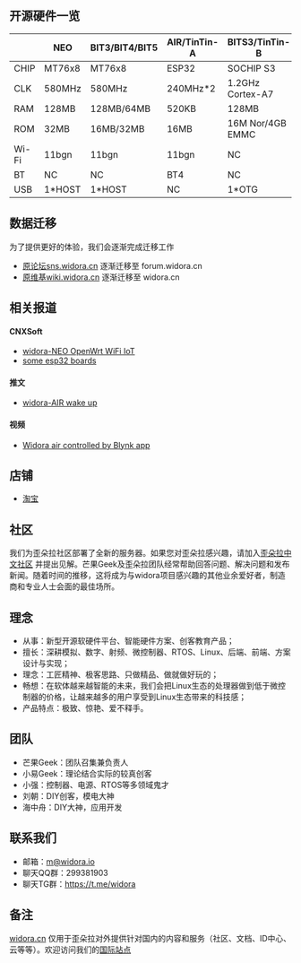 ## 开源硬件一览

|  | NEO | BIT3/BIT4/BIT5 | AIR/TinTin-A | BITS3/TinTin-B |
| --- | --- | --- | --- | --- |
| CHIP | MT76x8 | MT76x8 | ESP32 | SOCHIP S3 |
| CLK | 580MHz | 580MHz | 240MHz*2 | 1.2GHz Cortex-A7 |
| RAM | 128MB | 128MB/64MB | 520KB | 128MB |
| ROM | 32MB | 16MB/32MB | 16MB | 16M Nor/4GB EMMC |
| Wi-Fi | 11bgn | 11bgn | 11bgn | NC |
| BT | NC | NC | BT4 | NC |
| USB | 1*HOST | 1*HOST | NC | 1*OTG |


## 数据迁移
为了提供更好的体验，我们会逐渐完成迁移工作

* [原论坛sns.widora.cn](http://sns.widora.cn) 逐渐迁移至 forum.widora.cn
* [原维基wiki.widora.cn](http://wiki.widora.cn) 逐渐迁移至 widora.cn


## 相关报道
#### CNXSoft
* [widora-NEO OpenWrt WiFi IoT](https://www.cnx-software.com/2016/09/14/widora-neo-openwrt-wifi-iot-audio-board-is-based-on-mediatek-mt7688-soc-wm8960-audio-dac/)
* [some esp32 boards](https://www.cnx-software.com/2016/09/24/some-esp32-development-boards-to-look-out-for-nodemcu-widora-air-nano32-noduino-quantum-and-wemos/)
#### 推文
* [widora-AIR wake up](https://twitter.com/moononournation/status/1037544330049671169)
#### 视频
* [Widora air controlled by Blynk app](https://www.youtube.com/watch?v=kiuTkfOQvTw&feature=youtu.be)


## 店铺
  * [淘宝](https://widora.taobao.com)

## 社区
我们为歪朵拉社区部署了全新的服务器。如果您对歪朵拉感兴趣，请加入[歪朵拉中文社区](http://forum.widora.cn) 并提出见解。芒果Geek及歪朵拉团队经常帮助回答问题、解决问题和发布新闻。随着时间的推移，这将成为与widora项目感兴趣的其他业余爱好者，制造商和专业人士会面的最佳场所。

## 理念
- 从事：新型开源软硬件平台、智能硬件方案、创客教育产品；
- 擅长：深耕模拟、数字、射频、微控制器、RTOS、Linux、后端、前端、方案设计与实现；
- 理念：工匠精神、极客思路、只做精品、做就做好玩的；
- 畅想：在软体越来越智能的未来，我们会把Linux生态的处理器做到低于微控制器的价格，让越来越多的用户享受到Linux生态带来的科技感；
- 产品特点：极致、惊艳、爱不释手。

## 团队
- 芒果Geek：团队召集兼负责人
- 小易Geek：理论结合实际的较真创客
- 小强：控制器、电源、RTOS等多领域鬼才
- 刘朝：DIY创客，模电大神
- 海中舟：DIY大神，应用开发

## 联系我们
  * 邮箱：m@widora.io
  * 聊天QQ群：299381903
  * 聊天TG群：https://t.me/widora
  
## 备注
[widora.cn](https://widora.cn) 仅用于歪朵拉对外提供针对国内的内容和服务（社区、文档、ID中心、云等等）。欢迎访问我们的[国际站点](https://widora.io) 
